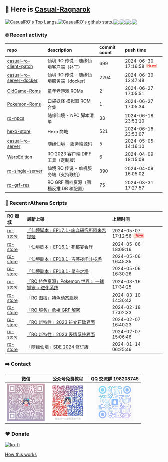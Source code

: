 ## 👋  Here is [Casual-Ragnarok](https://ragnarok.buzz)

<!--BGN_SECTION:github-readme-stats-->
<a href="https://store.ragnarok.buzz" target="_blank">
  <img height="190" align="center" src="https://github-readme-stats.vercel.app/api/top-langs/?username=CasualRO&theme=great-gatsby" alt="CasualRO's Top Langs" />
</a>
<a href="https://store.ragnarok.buzz" target="_blank">
  <img height="190" align="center" src="https://github-readme-stats.vercel.app/api?username=CasualRO&count_private=true&show_icons=true&theme=nightowl" alt="CasualRO's github stats" />
</a>

<a href="https://store.ragnarok.buzz" target="_blank">
  <img height="114" align="center" src="https://github-readme-stats.vercel.app/api/pin/?username=Casual-Ragnarok&repo=ro-store&theme=nord" />
</a>

<a href="https://github.com/Casual-Ragnarok/openkore-docker" target="_blank">
  <img height="114" align="center" src="https://github-readme-stats.vercel.app/api/pin/?username=Casual-Ragnarok&repo=openkore-docker&theme=nord" />
</a>

<a href="https://npc.ragnarok.buzz" target="_blank">
  <img height="114" align="center" src="https://github-readme-stats.vercel.app/api/pin/?username=Casual-Ragnarok&repo=ro-npcs&theme=nord" />
</a>

<a href="https://docs.ragnarok.buzz" target="_blank">
  <img height="114" align="center" src="https://github-readme-stats.vercel.app/api/pin/?username=Casual-Ragnarok&repo=ro-docs&theme=nord" />
</a>

<!--END_SECTION:github-readme-stats-->



### 🔥  Recent activity
<!-- BGN_SECTION:activity -->
| repo | description | commit count | push time |
|:------|:------|:------|:------|
| [casual-ro-client-patch](https://github.com/Casual-Ragnarok/casual-ro-client-patch) | 仙境 RO 传说 - 随缘仙境客户端（补丁） | 699 | 2024-06-30 17:16:58 ![news](https://github.com/CasualRO/CasualRO/blob/master/imgs/new.gif) |
| [casual-ro-server-docker](https://github.com/Casual-Ragnarok/casual-ro-server-docker) | 仙境 RO 传说 - 随缘仙境服务端（docker） | 2204 | 2024-06-30 12:47:48  |
| [OldGame-Roms](https://github.com/EXP-Games/OldGame-Roms) | 童年老游戏 ROMs | 2 | 2024-06-27 17:05:51  |
| [Pokemon-Roms](https://github.com/EXP-Games/Pokemon-Roms) | 口袋妖怪 模拟器 ROM 合集 | 1 | 2024-06-27 17:05:34  |
| [ro-npcs](https://github.com/Casual-Ragnarok/ro-npcs) | 随缘仙境 - NPC 脚本清单 | 33 | 2024-06-18 23:53:10  |
| [hexo-store](https://github.com/Casual-Ragnarok/hexo-store) | Hexo 商城 | 521 | 2024-06-18 23:53:07  |
| [casual-ro-server](https://github.com/Casual-Ragnarok/casual-ro-server) | 随缘仙境 - 服务端源码 | 5 | 2024-05-05 14:16:10  |
| [WarpEdition](https://github.com/Casual-Ragnarok/WarpEdition) | RO 2023 客户端 DIFF 工具（定制版） | 6 | 2024-04-09 18:15:09  |
| [ro-single-server](https://github.com/Casual-Ragnarok/ro-single-server) | 仙境 RO 传说 - 单机服务端（支持联机） | 390 | 2024-04-09 16:05:02  |
| [ro-grf-res](https://github.com/Casual-Ragnarok/ro-grf-res) | RO GRF 图档资源（图档反推 DB 和配置） | 75 | 2024-03-31 17:27:57  |
<!-- END_SECTION:activity -->



### 📝  Recent rAthena Scripts
<!-- BGN_SECTION:article -->
| RO 商城 | 最新上架 | 上架时间 |
|:------|:------|:------|
| [ro-store](https://github.com/Casual-Ragnarok/ro-store) | [「仙境脚本」EP17.1-废弃研究所阿米希提娅](https://store.ragnarok.buzz/game/ro/npc/1110-ep17.1-abandoned-lab-amicitia/readme/) | 2024-05-07 17:12:56 ![news](https://github.com/CasualRO/CasualRO/blob/master/imgs/new.gif) |
| [ro-store](https://github.com/Casual-Ragnarok/ro-store) | [「仙境脚本」EP16.1-死都宴会厅](https://store.ragnarok.buzz/game/ro/npc/1109-ep16.1-the-royal-banquet/readme/) | 2024-05-06 18:09:16  |
| [ro-store](https://github.com/Casual-Ragnarok/ro-store) | [「仙境副本」EP18.1-吉芬夜间斗技场](https://store.ragnarok.buzz/game/ro/npc/1108-ep18.1-geffen-night-arena/readme/) | 2024-05-06 16:45:35  |
| [ro-store](https://github.com/Casual-Ragnarok/ro-store) | [「仙境副本」EP18.1-星座之塔](https://store.ragnarok.buzz/game/ro/npc/1107-ep18.1-constellation-of-tower/readme/) | 2024-05-06 16:30:26  |
| [ro-store](https://github.com/Casual-Ragnarok/ro-store) | [「RO 特色资源」Pokemon 世界： 一球抓宠 + 进化系统](https://store.ragnarok.buzz/game/ro/res/ro-pokemon/) | 2024-03-16 17:34:25  |
| [ro-store](https://github.com/Casual-Ragnarok/ro-store) | [「RO 图档」特色动态翅膀](https://store.ragnarok.buzz/game/ro/res/ro-dynamic-wings/) | 2024-03-10 14:30:42  |
| [ro-store](https://github.com/Casual-Ragnarok/ro-store) | [「RO 服务」承接 GRF 解密](https://store.ragnarok.buzz/game/ro/svc/decrypt-grf/) | 2024-02-18 17:02:33  |
| [ro-store](https://github.com/Casual-Ragnarok/ro-store) | [「RO 新特性」2023 符文石碑界面](https://store.ragnarok.buzz/game/ro/feature/2023-rune-system-ui/) | 2024-02-07 16:40:23  |
| [ro-store](https://github.com/Casual-Ragnarok/ro-store) | [「RO 新特性」2023 表情系统界面](https://store.ragnarok.buzz/game/ro/feature/2023-emote-system-ui/) | 2024-02-07 15:06:46  |
| [ro-store](https://github.com/Casual-Ragnarok/ro-store) | [「随缘仙境」SDE 2024 修订版](https://store.ragnarok.buzz/game/ro/tools/casualro-sde/) | 2024-01-14 06:25:46  |
<!-- END_SECTION:article -->


### ➡️ Contact

| 微信 | 公众号免费教程 | QQ 交流群 198208745 |
|:---:|:---:|:---:|
| <img width="120" src="./imgs/CRO-CC.jpg"> | <img width="120" src="./imgs/WeChat-tutorial.jpg"> | <img width="120" src="./imgs/QQ-Group.jpg"> | 


### ❤️ Donate

[![ko-fi](https://ko-fi.com/img/githubbutton_sm.svg)](https://ko-fi.com/C0C7N2Z9C)

<!-- [![QR-Code](./imgs/qrcode.png)](https://casual-ragnarok.github.io/payment/) -->


<a align="right" href="https://github.com/CasualRO/CasualRO/blob/master/How_this_works.md">How this works</a>

<!-- -------------------------------------- -->
<!-- more emoji : http://emojihomepage.com/ -->
<!-- -------------------------------------- -->

